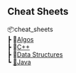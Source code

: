 ## Cheat Sheets
<!-- <base href="https://theprogrammerdavid.github.io/CC/cheat_sheets" > -->

📦cheat_sheets <br/>
 ┣ 📂[Algos](cheat_sheets/Algos/index) <br/>
 ┣ 📂[C++](C++/index) <br/>
 ┣ 📂[Data Structures](Data%20Structures/index) <br/>
 ┗ [📂Java](Java/index) <br/>